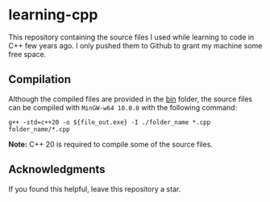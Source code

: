# learning-cpp

This repository containing the source files I used while learning to code in C++ few years ago. I only pushed them to Github to grant my machine some free space.

## Compilation
Although the compiled files are provided in the [bin](https://github.com/manuelinfosec/learning-cpp/tree/main/bin) folder, the source files can be compiled with `MinGW-w64 10.0.0` with the following command:

```
g++ -std=c++20 -o ${file_out.exe} -I ./folder_name *.cpp folder_name/*.cpp
```
**Note:** C++ 20 is required to compile some of the source files.

## Acknowledgments
If you found this helpful, leave this repository a star.